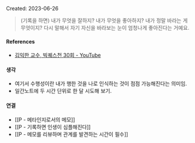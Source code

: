 Created: 2023-06-26

>(기록을 하면) 내가 무엇을 잘하지? 내가 무엇을 좋아하지? 내가 정말 바라는 게 무엇이지? 다시 말해서 자기 자신을 바라보는 눈이 엄청나게 좋아진다는 거예요.

#### References
- [김익한 교수, 빅퀘스천 30회 - YouTube](https://youtu.be/L7zWucx7TR8?t=689)

#### 생각
- 여기서 수행성이란 내가 행한 것을 나로 인식하는 것이 점점 가능해진다는 의미임. 
- 일간노트에 두 시간 단위로 한 달 시도해 보기. 

#### 연결
- [[P - 메타인지로서의 메모]]
- [[P - 기록하면 인생이 심플해진다]]
- [[P - 메모를 리뷰하며 관계를 발견하는 시간이 필수]]